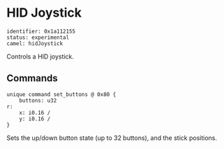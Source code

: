 # HID Joystick

    identifier: 0x1a112155
    status: experimental
    camel: hidJoystick

Controls a HID joystick.

## Commands

    unique command set_buttons @ 0x80 {
        buttons: u32
    r:
        x: i0.16 /
        y: i0.16 /
    }

Sets the up/down button state (up to 32 buttons), and the stick positions.
